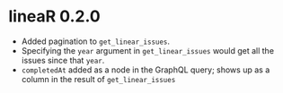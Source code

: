 # lineaR 0.2.0

* Added pagination to `get_linear_issues`.   
* Specifying the `year` argument in `get_linear_issues` would get all the issues since that `year`.  
* `completedAt` added as a node in the GraphQL query; shows up as a column in the result of `get_linear_issues`
